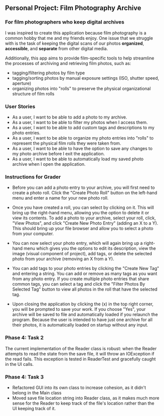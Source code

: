 ## Personal Project: Film Photography Archive

### For film photographers who keep digital archives

I was inspired to create this application because film photography is a common hobby that me and my friends enjoy. One issue that we struggle with is the task of keeping the digital scans of our photos **organized**, **accessible**, and **separate** from other digital media. 

Additionally, this app aims to provide film-specific tools to help streamline the processes of archiving and retrieving film photos, such as:
 - tagging/filtering photos by film type
 - tagging/sorting photos by manual exposure settings (ISO, shutter speed, aperture)
 - organizing photos into "rolls" to preserve the physical organizational structure of film rolls

### User Stories

 - As a user, I want to be able to add a photo to my archive.
 - As a user, I want to be able to filter my photos when I access them.
 - As a user, I want to be able to add custom tags and descriptions to my photo entries.
 - As a user, I want to be able to organize my photo entries into "rolls" to represent the physical film rolls they were taken from.
 - As a user, I want to be able to have the option to save any changes to my photo archive before I exit the application.
 - As a user, I want to be able to automatically load my saved photo archive when I open the application.
 
 ### Instructions for Grader

 - Before you can add a photo entry to your archive, you will first need to create a photo roll. Click the "Create Photo Roll" button on the left-hand menu and enter a name for your new photo roll.

 - Once you have created a roll, you can select by clicking on it. This will bring up the right-hand menu, allowing you the option to delete it or view its contents. To add a photo to your archive, select your roll, click, "View Photos", and click "Create New Photo Entry" (adding an X to a Y). This should bring up your file browser and allow you to select a photo from your computer.

- You can now select your photo entry, which will again bring up a right-hand menu which gives you the options to edit its description, view the image (visual component of project), add tags, or delete the selected photo from your archive (removing an X from a Y).

- You can add tags to your photo entries by clicking the "Create New Tag" and entering a string. You can add or remove as many tags as you want from any photo entry. If you create multiple photo entries that share common tags, you can select a tag and click the "Filter Photos By Selected Tag" button to view all photos in the roll that have the selected tag. 

- Upon closing the application by clicking the (x) in the top right corner, you will be prompted to save your work. If you choose "Yes", your archive will be saved to file and automatically loaded if you relaunch the program. Because the user is intended to have just one archive for all their photos, it is automatically loaded on startup without any input.

### Phase 4: Task 2

The current implementation of the Reader class is robust: when the Reader attempts to read the state from the save file, it will throw an IOException if the read fails. This exception is tested in ReaderTest and gracefully caught in the UI calls.

### Phase 4: Task 3

- Refactored GUI into its own class to increase cohesion, as it didn't belong in the Main class
- Moved save file location string into Reader class, as it makes much more sense for the Reader to keep track of the file's location rather than the UI keeping track of it.
